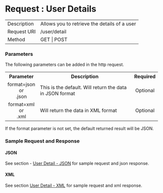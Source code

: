# Request : User Details

<table>
    <tr>
        <td>Description</td>
        <td>Allows you to retrieve the details of a user</td>
    </tr>
    <tr>
        <td>Request URI</td>
        <td>/user/detail</td>
    </tr>
    <tr>
        <td>Method</td>
        <td>GET | POST</td>
    </tr>
</table>

### Parameters

The following parameters can be added in the http request.

<table>
    <tr>
        <th>Parameter</th>
        <th>Description</th>
        <th>Required</th>
    </tr>
    <tr>
        <td align="center">format=json <br> or <br> .json</td>
        <td>This is the default. Will return the data in JSON format</td>
        <td  align="center">Optional</td>
    </tr>
    <tr>
        <td align="center">format=xml  <br> or <br> .xml</td>
        <td>Will return the data in XML format</td>
        <td  align="center">Optional</td>
    </tr>
<table>

If the format parameter is not set, the default returned result will be JSON.


### Sample Request and Response

#### JSON

See section - [User Detail - JSON](../sample_data/user_detail_-_json.md) for sample request and json response.

#### XML

See section [User Detail - XML](../sample_data/user_detail_-_xml.md) for sample request and xml response.


